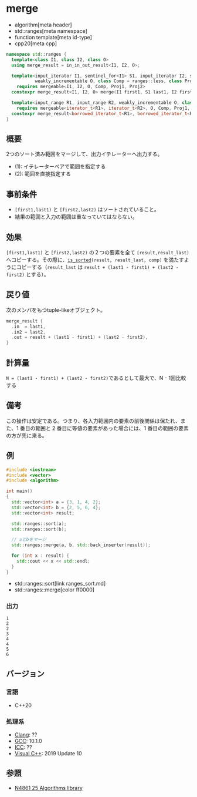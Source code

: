 # merge
* algorithm[meta header]
* std::ranges[meta namespace]
* function template[meta id-type]
* cpp20[meta cpp]

```cpp
namespace std::ranges {
  template<class I1, class I2, class O>
  using merge_result = in_in_out_result<I1, I2, O>;

  template<input_iterator I1, sentinel_for<I1> S1, input_iterator I2, sentinel_for<I2> S2,
           weakly_incrementable O, class Comp = ranges::less, class Proj1 = identity, class Proj2 = identity>
    requires mergeable<I1, I2, O, Comp, Proj1, Proj2>
  constexpr merge_result<I1, I2, O> merge(I1 first1, S1 last1, I2 first2, S2 last2, O result, Comp comp = {}, Proj1 proj1 = {}, Proj2 proj2 = {});                    // (1)

  template<input_range R1, input_range R2, weakly_incrementable O, class Comp = ranges::less, class Proj1 = identity, class Proj2 = identity>
    requires mergeable<iterator_t<R1>, iterator_t<R2>, O, Comp, Proj1, Proj2>
  constexpr merge_result<borrowed_iterator_t<R1>, borrowed_iterator_t<R2>, O> merge(R1&& r1, R2&& r2, O result, Comp comp = {}, Proj1 proj1 = {}, Proj2 proj2 = {});  // (2)
}
```

## 概要
2つのソート済み範囲をマージして、出力イテレーターへ出力する。

* (1): イテレーターペアで範囲を指定する
* (2): 範囲を直接指定する


## 事前条件
- `[first1,last1)` と `[first2,last2)` はソートされていること。
- 結果の範囲と入力の範囲は重なっていてはならない。


## 効果
`[first1,last1)` と `[first2,last2)` の２つの要素を全て `[result,result_last)` へコピーする。その際に、[`is_sorted`](ranges_is_sorted.md)`(result, result_last, comp)` を満たすようにコピーする（`result_last` は `result + (last1 - first1) + (last2 - first2)` とする）。


## 戻り値
次のメンバをもつtuple-likeオブジェクト。

```cpp
merge_result {
  .in  = last1,
  .in2 = last2,
  .out = result + (last1 - first1) + (last2 - first2),
}
```

## 計算量
`N = (last1 - first1) + (last2 - first2)`であるとして最大で、N - 1回比較する

## 備考
この操作は安定である。つまり、各入力範囲内の要素の前後関係は保たれ、また、1 番目の範囲と 2 番目に等値の要素があった場合には、1 番目の範囲の要素の方が先に来る。


## 例
```cpp example
#include <iostream>
#include <vector>
#include <algorithm>

int main()
{
  std::vector<int> a = {3, 1, 4, 2};
  std::vector<int> b = {2, 5, 6, 4};
  std::vector<int> result;

  std::ranges::sort(a);
  std::ranges::sort(b);

  // aとbをマージ
  std::ranges::merge(a, b, std::back_inserter(result));

  for (int x : result) {
    std::cout << x << std::endl;
  }
}
```
* std::ranges::sort[link ranges_sort.md]
* std::ranges::merge[color ff0000]

### 出力
```
1
2
2
3
4
4
5
6
```

## バージョン
### 言語
- C++20

### 処理系
- [Clang](/implementation.md#clang): ??
- [GCC](/implementation.md#gcc): 10.1.0
- [ICC](/implementation.md#icc): ??
- [Visual C++](/implementation.md#visual_cpp): 2019 Update 10

## 参照
- [N4861 25 Algorithms library](https://timsong-cpp.github.io/cppwp/n4861/algorithms)
